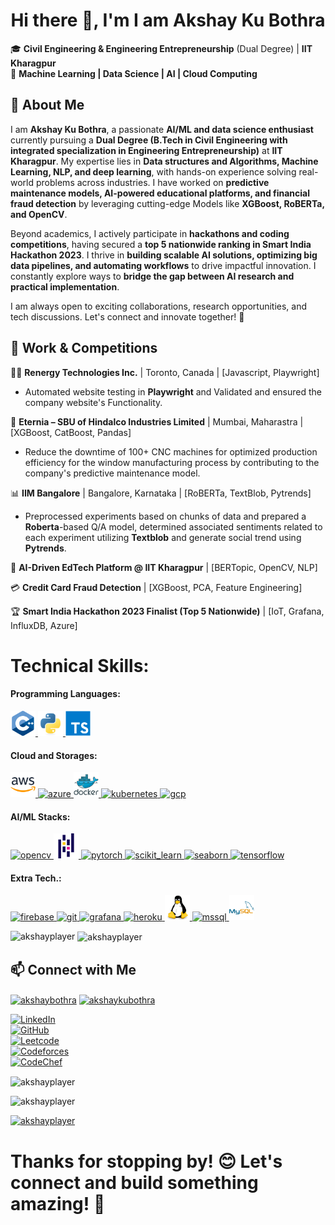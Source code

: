 <h1 align="center">Hi there 👋, I'm I am Akshay Ku Bothra</h1>

🎓 **Civil Engineering & Engineering Entrepreneurship** (Dual Degree) | **IIT Kharagpur**  
📍 **Machine Learning | Data Science | AI | Cloud Computing**  

## 🚀 About Me  
I am **Akshay Ku Bothra**, a passionate **AI/ML and data science enthusiast** currently pursuing a **Dual Degree (B.Tech in Civil Engineering with integrated specialization in Engineering Entrepreneurship)** at **IIT Kharagpur**. My expertise lies in **Data structures and Algorithms, Machine Learning, NLP, and deep learning**, with hands-on experience solving real-world problems across industries. I have worked on **predictive maintenance models, AI-powered educational platforms, and financial fraud detection** by leveraging cutting-edge Models like **XGBoost, RoBERTa, and OpenCV**.  

Beyond academics, I actively participate in **hackathons and coding competitions**, having secured a **top 5 nationwide ranking in Smart India Hackathon 2023**. I thrive in **building scalable AI solutions, optimizing big data pipelines, and automating workflows** to drive impactful innovation. I constantly explore ways to **bridge the gap between AI research and practical implementation**.  

I am always open to exciting collaborations, research opportunities, and tech discussions. Let's connect and innovate together! 🚀   

## 💼 Work & Competitions 
👨‍💻 **Renergy Technologies Inc.** | Toronto, Canada | [Javascript, Playwright]
- Automated website testing in **Playwright** and Validated and ensured the company website's Functionality.
  
🚀 **Eternia – SBU of Hindalco Industries Limited** | Mumbai, Maharastra | [XGBoost, CatBoost, Pandas]  
- Reduce the downtime of 100+ CNC machines for optimized production efficiency for the window manufacturing process by contributing to the company's predictive maintenance model.

📊 **IIM Bangalore** | Bangalore, Karnataka | [RoBERTa, TextBlob, Pytrends]  
- Preprocessed experiments based on chunks of data and prepared a **Roberta**-based Q/A model, determined associated sentiments related to each experiment utilizing **Textblob** and generate social trend using **Pytrends**.
  
🤖 **AI-Driven EdTech Platform @ IIT Kharagpur** | [BERTopic, OpenCV, NLP]

💳 **Credit Card Fraud Detection** | [XGBoost, PCA, Feature Engineering]

🏆 **Smart India Hackathon 2023 Finalist (Top 5 Nationwide)** | [IoT, Grafana, InfluxDB, Azure]



<h1 align="left">Technical Skills:</h1>
<h4 align="left">Programming Languages:</h4>
<p align="left"> <a href="https://www.w3schools.com/cpp/" target="_blank" rel="noreferrer"> <img src="https://raw.githubusercontent.com/devicons/devicon/master/icons/cplusplus/cplusplus-original.svg" alt="cplusplus" width="40" height="40"/> </a> 
<a href="https://www.python.org" target="_blank" rel="noreferrer"> <img src="https://raw.githubusercontent.com/devicons/devicon/master/icons/python/python-original.svg" alt="python" width="40" height="40"/> </a>
<a href="https://www.typescriptlang.org/" target="_blank" rel="noreferrer"> <img src="https://raw.githubusercontent.com/devicons/devicon/master/icons/typescript/typescript-original.svg" alt="typescript" width="40" height="40"/> </a> </p>

<h4 align="left">Cloud and Storages:</h4>
<a href="https://aws.amazon.com" target="_blank" rel="noreferrer"> <img src="https://raw.githubusercontent.com/devicons/devicon/master/icons/amazonwebservices/amazonwebservices-original-wordmark.svg" alt="aws" width="40" height="40"/> </a> <a href="https://azure.microsoft.com/en-in/" target="_blank" rel="noreferrer"> <img src="https://www.vectorlogo.zone/logos/microsoft_azure/microsoft_azure-icon.svg" alt="azure" width="40" height="40"/> </a>
<a href="https://www.docker.com/" target="_blank" rel="noreferrer"> <img src="https://raw.githubusercontent.com/devicons/devicon/master/icons/docker/docker-original-wordmark.svg" alt="docker" width="40" height="40"/> </a>
<a href="https://kubernetes.io" target="_blank" rel="noreferrer"> <img src="https://www.vectorlogo.zone/logos/kubernetes/kubernetes-icon.svg" alt="kubernetes" width="40" height="40"/> </a>
<a href="https://cloud.google.com" target="_blank" rel="noreferrer"> <img src="https://www.vectorlogo.zone/logos/google_cloud/google_cloud-icon.svg" alt="gcp" width="40" height="40"/> </a> 

<h4 align="left">AI/ML Stacks:</h4>
<a href="https://opencv.org/" target="_blank" rel="noreferrer"> <img src="https://www.vectorlogo.zone/logos/opencv/opencv-icon.svg" alt="opencv" width="40" height="40"/> </a> 
<a href="https://pandas.pydata.org/" target="_blank" rel="noreferrer"> <img src="https://raw.githubusercontent.com/devicons/devicon/2ae2a900d2f041da66e950e4d48052658d850630/icons/pandas/pandas-original.svg" alt="pandas" width="40" height="40"/> </a> 
<a href="https://pytorch.org/" target="_blank" rel="noreferrer"> <img src="https://www.vectorlogo.zone/logos/pytorch/pytorch-icon.svg" alt="pytorch" width="40" height="40"/> </a> 
<a href="https://scikit-learn.org/" target="_blank" rel="noreferrer"> <img src="https://upload.wikimedia.org/wikipedia/commons/0/05/Scikit_learn_logo_small.svg" alt="scikit_learn" width="40" height="40"/> </a> 
<a href="https://seaborn.pydata.org/" target="_blank" rel="noreferrer"> <img src="https://seaborn.pydata.org/_images/logo-mark-lightbg.svg" alt="seaborn" width="40" height="40"/> </a> 
<a href="https://www.tensorflow.org" target="_blank" rel="noreferrer"> <img src="https://www.vectorlogo.zone/logos/tensorflow/tensorflow-icon.svg" alt="tensorflow" width="40" height="40"/> </a> 

<h4 align="left">Extra Tech.:</h4>
<a href="https://firebase.google.com/" target="_blank" rel="noreferrer"> <img src="https://www.vectorlogo.zone/logos/firebase/firebase-icon.svg" alt="firebase" width="40" height="40"/> </a> 
<a href="https://git-scm.com/" target="_blank" rel="noreferrer"> <img src="https://www.vectorlogo.zone/logos/git-scm/git-scm-icon.svg" alt="git" width="40" height="40"/> </a> 
<a href="https://grafana.com" target="_blank" rel="noreferrer"> <img src="https://www.vectorlogo.zone/logos/grafana/grafana-icon.svg" alt="grafana" width="40" height="40"/> </a> 
<a href="https://heroku.com" target="_blank" rel="noreferrer"> <img src="https://www.vectorlogo.zone/logos/heroku/heroku-icon.svg" alt="heroku" width="40" height="40"/> </a> 
<a href="https://www.linux.org/" target="_blank" rel="noreferrer"> <img src="https://raw.githubusercontent.com/devicons/devicon/master/icons/linux/linux-original.svg" alt="linux" width="40" height="40"/> </a> 
<a href="https://www.microsoft.com/en-us/sql-server" target="_blank" rel="noreferrer"> <img src="https://www.svgrepo.com/show/303229/microsoft-sql-server-logo.svg" alt="mssql" width="40" height="40"/> </a> 
<a href="https://www.mysql.com/" target="_blank" rel="noreferrer"> <img src="https://raw.githubusercontent.com/devicons/devicon/master/icons/mysql/mysql-original-wordmark.svg" alt="mysql" width="40" height="40"/> </a> 

  

<p><img align="left" src="https://github-readme-stats.vercel.app/api/top-langs?username=akshayplayer&show_icons=true&locale=en&layout=compact" alt="akshayplayer" /></p>

<p>&nbsp;<img align="center" src="https://github-readme-stats.vercel.app/api?username=akshayplayer&show_icons=true&locale=en" alt="akshayplayer" /></p>

## 📫 Connect with Me  

<p align="left">
<!-- <a href="https://linkedin.com/in/akshay-ku-bothra-1136861bb" target="blank"><img align="center" src="https://raw.githubusercontent.com/rahuldkjain/github-profile-readme-generator/master/src/images/icons/Social/linked-in-alt.svg" alt="akshay-ku-bothra-1136861bb" height="30" width="40" /></a> -->
<a href="https://kaggle.com/akshaybothra" target="blank"><img align="center" src="https://raw.githubusercontent.com/rahuldkjain/github-profile-readme-generator/master/src/images/icons/Social/kaggle.svg" alt="akshaybothra" height="30" width="40" /></a>
<!-- <a href="https://codeforces.com/profile/akshayku.bothra" target="blank"><img align="center" src="https://raw.githubusercontent.com/rahuldkjain/github-profile-readme-generator/master/src/images/icons/Social/codeforces.svg" alt="akshayku.bothra" height="30" width="40" /></a> -->
<!-- <a href="https://www.leetcode.com/user3885in" target="blank"><img align="center" src="https://raw.githubusercontent.com/rahuldkjain/github-profile-readme-generator/master/src/images/icons/Social/leet-code.svg" alt="user3885in" height="30" width="40" /></a> -->
<a href="https://auth.geeksforgeeks.org/user/akshaykubothra" target="blank"><img align="center" src="https://raw.githubusercontent.com/rahuldkjain/github-profile-readme-generator/master/src/images/icons/Social/geeks-for-geeks.svg" alt="akshaykubothra" height="30" width="40" /></a>
</p>

[![LinkedIn](https://img.shields.io/badge/-LinkedIn-blue?style=flat&logo=linkedin&logoColor=white)](https://www.linkedin.com/in/akshay-ku-bothra-1136861bb/)  
[![GitHub](https://img.shields.io/badge/-GitHub-black?style=flat&logo=github)](https://github.com/Akshayplayer)  
[![Leetcode](https://img.shields.io/badge/-Leetcode-orange?style=flat&logo=leetcode)](https://leetcode.com/u/user3885IN/)  
[![Codeforces](https://img.shields.io/badge/-Codeforces-blue?style=flat&logo=codeforces)](https://codeforces.com/profile/akshayku.bothra)  
[![CodeChef](https://img.shields.io/badge/-CodeChef-brown?style=flat&logo=codechef)](https://www.codechef.com/users/akshaykubothra)  

<p><img align="center" src="https://github-readme-streak-stats.herokuapp.com/?user=akshayplayer&" alt="akshayplayer" /></p>


<p align="left"> <img src="https://komarev.com/ghpvc/?username=akshayplayer&label=Profile%20views&color=0e75b6&style=flat" alt="akshayplayer" /> </p>

<p align="left"> <a href="https://github.com/ryo-ma/github-profile-trophy"><img src="https://github-profile-trophy.vercel.app/?username=akshayplayer" alt="akshayplayer" /></a> </p>




# Thanks for stopping by! 😊 Let's connect and build something amazing! 🚀
